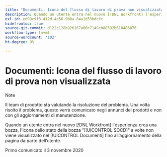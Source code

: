 ```yaml
---
title: "Documenti: Icona del flusso di lavoro di prova non visualizzata"
description: Quando un utente entra nel nuovo [!DNL Workfront] l'esperienza crea una bozza, l'icona dello stato della bozza "SOCD" a volte non viene visualizzata nell'elenco Documenti fino a quando l'utente non aggiorna la pagina.
exl-id: ed99c9f3-412d-4e56-9b0a-84a1d53bdcfc
hidefromtoc: true
source-git-commit: d122c128b926167a00c7149cb88392b618486876
workflow-type: tm+mt
source-wordcount: '102'
ht-degree: 0%

---
```


# Documenti: Icona del flusso di lavoro di prova non visualizzata

>[!NOTE]
>
>Il team di prodotto sta valutando la risoluzione del problema. Una volta risolto il problema, questo verrà comunicato negli annunci dei prodotti e non con gli aggiornamenti di manutenzione.

Quando un utente entra nel nuovo [!DNL Workfront] l&#39;esperienza crea una bozza, l&#39;icona dello stato della bozza &quot;[!UICONTROL SOCD]&quot; a volte non viene visualizzato nel [!UICONTROL Documenti] fino all’aggiornamento della pagina da parte dell’utente.

Primo comunicato il 3 novembre 2020
